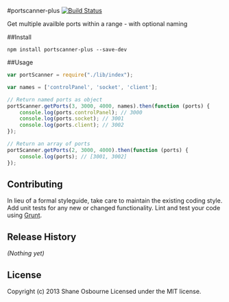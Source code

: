 #portscanner-plus [![Build Status](https://travis-ci.org/shakyShane/portscanner-plus.svg?branch=master)](https://travis-ci.org/shakyShane/portscanner-plus)

Get multiple availble ports within a range - with optional naming

##Install

```
npm install portscanner-plus --save-dev
```

##Usage

```js
var portScanner = require("./lib/index");

var names = ['controlPanel', 'socket', 'client'];

// Return named ports as object
portScanner.getPorts(3, 3000, 4000, names).then(function (ports) {
    console.log(ports.controlPanel); // 3000
    console.log(ports.socket); // 3001
    console.log(ports.client); // 3002
});

// Return an array of ports
portScanner.getPorts(2, 3000, 4000).then(function (ports) {
    console.log(ports); // [3001, 3002]
});
```


## Contributing
In lieu of a formal styleguide, take care to maintain the existing coding style. Add unit tests for any new or changed functionality. Lint and test your code using [Grunt](http://gruntjs.com/).

## Release History
_(Nothing yet)_

## License
Copyright (c) 2013 Shane Osbourne
Licensed under the MIT license.
